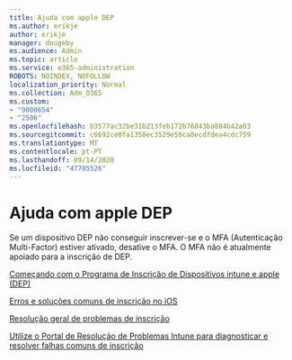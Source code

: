 ```yaml
---
title: Ajuda com apple DEP
ms.author: erikje
author: erikje
manager: dougeby
ms.audience: Admin
ms.topic: article
ms.service: o365-administration
ROBOTS: NOINDEX, NOFOLLOW
localization_priority: Normal
ms.collection: Adm_O365
ms.custom:
- "9000654"
- "2506"
ms.openlocfilehash: b3577ac32be31b213feb172b76843ba884b42a03
ms.sourcegitcommit: c6692ce0fa1358ec3529e59ca0ecdfdea4cdc759
ms.translationtype: MT
ms.contentlocale: pt-PT
ms.lasthandoff: 09/14/2020
ms.locfileid: "47705526"
---
```

# <a name="help-with-apple-dep"></a>Ajuda com apple DEP

Se um dispositivo DEP não conseguir inscrever-se e o MFA (Autenticação Multi-Factor) estiver ativado, desative o MFA. O MFA não é atualmente apoiado para a inscrição de DEP.

[Começando com o Programa de Inscrição de Dispositivos intune e apple (DEP)](https://docs.microsoft.com/intune/enrollment/device-enrollment-program-enroll-ios)

[Erros e soluções comuns de inscrição no iOS](https://docs.microsoft.com/intune/enrollment/troubleshoot-ios-enrollment-errors)

[Resolução geral de problemas de inscrição](https://docs.microsoft.com/intune/enrollment/troubleshoot-device-enrollment-in-intune)

[Utilize o Portal de Resolução de Problemas Intune para diagnosticar e resolver falhas comuns de inscrição](https://docs.microsoft.com/intune/fundamentals/help-desk-operators)


